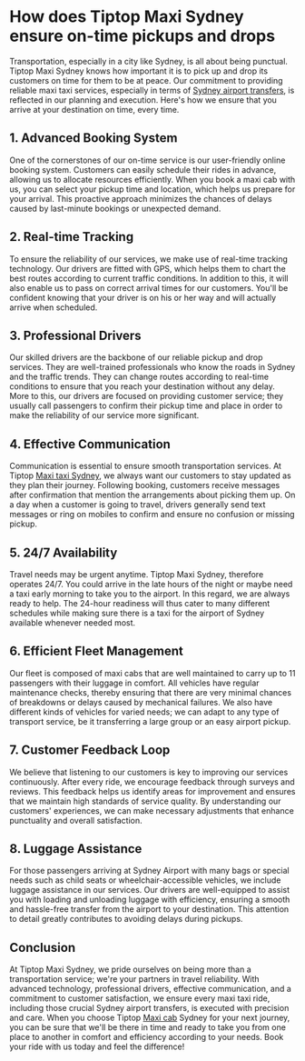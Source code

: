 <h1>How does Tiptop Maxi Sydney ensure on-time pickups and drops</h1>
Transportation, especially in a city like Sydney, is all about being punctual. Tiptop Maxi Sydney knows how important it is to pick up and drop its customers on time for them to be at peace. Our commitment to providing reliable maxi taxi services, especially in terms of <a href="https://tiptopmaxisydney.com.au/sydney-airport-transfer/">Sydney airport transfers</a>, is reflected in our planning and execution. Here's how we ensure that you arrive at your destination on time, every time.

<h2>1. Advanced Booking System</h2>
One of the cornerstones of our on-time service is our user-friendly online booking system. Customers can easily schedule their rides in advance, allowing us to allocate resources efficiently. When you book a maxi cab with us, you can select your pickup time and location, which helps us prepare for your arrival. This proactive approach minimizes the chances of delays caused by last-minute bookings or unexpected demand.

<h2>2. Real-time Tracking</h2>
To ensure the reliability of our services, we make use of real-time tracking technology. Our drivers are fitted with GPS, which helps them to chart the best routes according to current traffic conditions. In addition to this, it will also enable us to pass on correct arrival times for our customers. You'll be confident knowing that your driver is on his or her way and will actually arrive when scheduled.

<h2>3. Professional Drivers</h2>
Our skilled drivers are the backbone of our reliable pickup and drop services. They are well-trained professionals who know the roads in Sydney and the traffic trends. They can change routes according to real-time conditions to ensure that you reach your destination without any delay. More to this, our drivers are focused on providing customer service; they usually call passengers to confirm their pickup time and place in order to make the reliability of our service more significant.

<h2>4. Effective Communication</h2>
Communication is essential to ensure smooth transportation services. At Tiptop <a href="https://tiptopmaxisydney.com.au/">Maxi taxi Sydney</a>, we always want our customers to stay updated as they plan their journey. Following booking, customers receive messages after confirmation that mention the arrangements about picking them up. On a day when a customer is going to travel, drivers generally send text messages or ring on mobiles to confirm and ensure no confusion or missing pickup.


<h2>5. 24/7 Availability</h2>
Travel needs may be urgent anytime. Tiptop Maxi Sydney, therefore operates 24/7. You could arrive in the late hours of the night or maybe need a taxi early morning to take you to the airport. In this regard, we are always ready to help. The 24-hour readiness will thus cater to many different schedules while making sure there is a taxi for the airport of Sydney available whenever needed most.

<h2>6. Efficient Fleet Management</h2>
Our fleet is composed of maxi cabs that are well maintained to carry up to 11 passengers with their luggage in comfort. All vehicles have regular maintenance checks, thereby ensuring that there are very minimal chances of breakdowns or delays caused by mechanical failures. We also have different kinds of vehicles for varied needs; we can adapt to any type of transport service, be it transferring a large group or an easy airport pickup.

<h2>7. Customer Feedback Loop</h2>
We believe that listening to our customers is key to improving our services continuously. After every ride, we encourage feedback through surveys and reviews. This feedback helps us identify areas for improvement and ensures that we maintain high standards of service quality. By understanding our customers' experiences, we can make necessary adjustments that enhance punctuality and overall satisfaction.

<h2>8. Luggage Assistance</h2>
For those passengers arriving at Sydney Airport with many bags or special needs such as child seats or wheelchair-accessible vehicles, we include luggage assistance in our services. Our drivers are well-equipped to assist you with loading and unloading luggage with efficiency, ensuring a smooth and hassle-free transfer from the airport to your destination. This attention to detail greatly contributes to avoiding delays during pickups.

<h2>Conclusion</h2>

At Tiptop Maxi Sydney, we pride ourselves on being more than a transportation service; we're your partners in travel reliability. With advanced technology, professional drivers, effective communication, and a commitment to customer satisfaction, we ensure every maxi taxi ride, including those crucial Sydney airport transfers, is executed with precision and care.
When you choose Tiptop <a href="https://tiptopmaxisydney.com.au/">Maxi cab</a> Sydney for your next journey, you can be sure that we'll be there in time and ready to take you from one place to another in comfort and efficiency according to your needs. Book your ride with us today and feel the difference!
